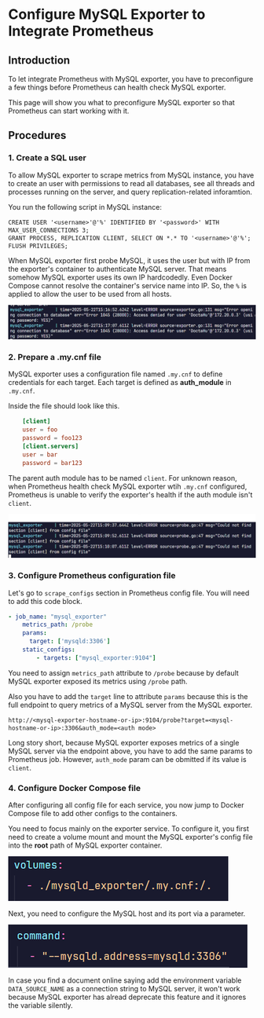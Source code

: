 # Configure MySQL Exporter to Integrate Prometheus

## Introduction

To let integrate Prometheus with MySQL exporter, you have to preconfigure a few things before Prometheus can health check MySQL exporter.

This page will show you what to preconfigure MySQL exporter so that Prometheus can start working with it.

## Procedures

### 1. Create a SQL user

To allow MySQL exporter to scrape metrics from MySQL instance, you have to create an user with permissions to read all databases, see all threads and processes running on the server, and query replication-related inforamtion.

You run the following script in MySQL instance:

```mysql
CREATE USER '<username>'@'%' IDENTIFIED BY '<password>' WITH MAX_USER_CONNECTIONS 3;
GRANT PROCESS, REPLICATION CLIENT, SELECT ON *.* TO '<username>'@'%';
FLUSH PRIVILEGES;
```

When MySQL exporter first probe MySQL, it uses the user but with IP from the exporter's container to authenticate MySQL server. That means somehow MySQL exporter uses its own IP hardcodedly. Even Docker Compose cannot resolve the container's service name into IP. So, the `%` is applied to allow the user to be used from all hosts.

![](.attachments/access-denied-for-user.png)

### 2. Prepare a .my.cnf file

MySQL exporter uses a configuration file named `.my.cnf` to define credentials for each target. Each target is defined as **auth_module** in `.my.cnf`.

Inside the file should look like this.

```.my.cnf
    [client]
    user = foo
    password = foo123
    [client.servers]
    user = bar
    password = bar123
```

The parent auth module has to be named `client`. For unknown reason, when Prometheus health check MySQL exporter wtih `.my.cnf` configured, Prometheus is unable to verify the exporter's health if the auth module isn't `client`.

![](.attachments/could-not-find-section-client-from-config-file.png)

### 3. Configure Prometheus configuration file

Let's go to `scrape_configs` section in Prometheus config file. You will need to add this code block.

```yaml
- job_name: "mysql_exporter"
    metrics_path: /probe
    params:
      target: ['mysqld:3306']
    static_configs:
        - targets: ["mysql_exporter:9104"]
```

You need to assign `metrics_path` attribute to `/probe` because by default MySQL exporter exposed its metrics using `/probe` path.

Also you have to add the `target` line to attribute `params` because this is the full endpoint to query metrics of a MySQL server from the MySQL exporter.

```text
http://<mysql-exporter-hostname-or-ip>:9104/probe?target=<mysql-hostname-or-ip>:3306&auth_mode=<auth mode>
```

Long story short, because MySQL exporter exposes metrics of a single MySQL server via the endpoint above, you have to add the same params to Prometheus job. However, `auth_mode` param can be obmitted if its value is `client`.

### 4. Configure Docker Compose file

After configuring all config file for each service, you now jump to Docker Compose file to add other configs to the containers.

You need to focus mainly on the exporter service. To configure it, you first need to create a volume mount and mount the MySQL exporter's config file into the **root** path of MySQL exporter container.

![](.attachments/mysql-exporter-volume-mount.png)

Next, you need to configure the MySQL host and its port via a parameter.

![](.attachments/mysql-exporter-params.png)

In case you find a document online saying add the environment variable `DATA_SOURCE_NAME` as a connection string to MySQL server, it won't work because MySQL exporter has alread deprecate this feature and it ignores the variable silently.
